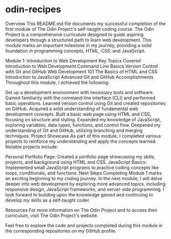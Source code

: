# odin-recipes
Overview
This README.md file documents my successful completion of the first module of The Odin Project's self-taught coding course. The Odin Project is a comprehensive curriculum designed to guide aspiring developers through a structured path to learn web development. This module marks an important milestone in my journey, providing a solid foundation in programming concepts, HTML, CSS, and JavaScript.

Module 1: Introduction to Web Development
Key Topics Covered
Introduction to Web Development
Command Line Basics
Version Control with Git and GitHub
Web Development 101
The Basics of HTML and CSS
Introduction to JavaScript
Advanced Git and GitHub
Accomplishments
Throughout this module, I achieved the following:

Set up a development environment with necessary tools and software.
Gained familiarity with the command line interface (CLI) and performed basic operations.
Learned version control using Git and created repositories on GitHub.
Acquired a solid understanding of fundamental web development concepts.
Built a basic web page using HTML and CSS, focusing on structure and styling.
Expanded my knowledge of JavaScript, exploring variables, data types, functions, and control flow.
Deepened my understanding of Git and GitHub, utilizing branching and merging techniques.
Project Showcase
As part of this module, I completed various projects to reinforce my understanding and apply the concepts learned. Notable projects include:

Personal Portfolio Page: Created a portfolio page showcasing my skills, projects, and background using HTML and CSS.
JavaScript Basics: Implemented small JavaScript programs to practice coding concepts like loops, conditionals, and functions.
Next Steps
Completing Module 1 marks an exciting beginning to my coding journey. In the next module, I will delve deeper into web development by exploring more advanced topics, including responsive design, JavaScript frameworks, and server-side programming. I look forward to building upon the knowledge gained and continuing to develop my skills as a self-taught coder.

Resources
For more information on The Odin Project and to access their curriculum, visit The Odin Project's website.

Feel free to explore the code and projects completed during this module in the corresponding repositories on my GitHub profile.